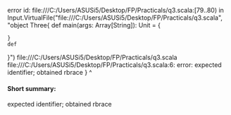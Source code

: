 error id: file:///C:/Users/ASUSi5/Desktop/FP/Practicals/q3.scala:[79..80) in Input.VirtualFile("file:///C:/Users/ASUSi5/Desktop/FP/Practicals/q3.scala", "object Three{
    def main(args: Array[String]): Unit = {

    }
    def 
}")
file:///C:/Users/ASUSi5/Desktop/FP/Practicals/q3.scala
file:///C:/Users/ASUSi5/Desktop/FP/Practicals/q3.scala:6: error: expected identifier; obtained rbrace
}
^
#### Short summary: 

expected identifier; obtained rbrace